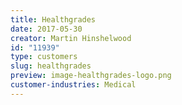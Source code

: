 ```yaml
---
title: Healthgrades
date: 2017-05-30
creator: Martin Hinshelwood
id: "11939"
type: customers
slug: healthgrades
preview: image-healthgrades-logo.png
customer-industries: Medical
---
```

